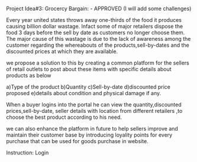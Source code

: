 

Project Idea#3: Grocercy Bargain: - APPROVED (I will add some challenges)

Every year united states throws away one-thirds of the food it produces causing billion dollar wastage. Infact some of major retailers dispose the food 3 days before the sell by date as customers no longer choose them. The major cause of this wastage is due to the lack of awareness among the customer regarding the whereabouts of the products,sell-by-dates and the discounted prices at which they are available.
	
we propose a solution to this by creating a common platform for the sellers of retail outlets to post about these items with specific details about products as below

a)Type of the product
b)Quantity
c)Sell-by-date
d)discounted price proposed
e)details about condition and physical damage if any.

When a buyer logins into the portal he can view the quantity,discounted prices,sell-by-date, seller details with location from different retailers ,to choose the best product according to his need.

we can also enhance the platform in future to help sellers improve and maintain their customer base by introducing loyality points for every purchase that can be used for goods purchase in website.


Instruction:
Login 
